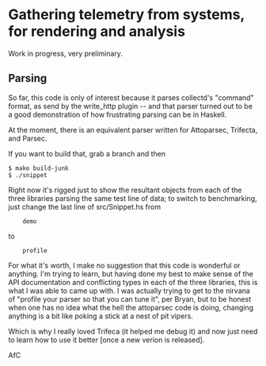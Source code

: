 Gathering telemetry from systems, for rendering and analysis
============================================================

Work in progress, very preliminary.

Parsing
-------

So far, this code is only of interest because it parses collectd's "command"
format, as send by the write\_http plugin -- and that parser turned out to be a
good demonstration of how frustrating parsing can be in Haskell.

At the moment, there is an equivalent parser written for Attoparsec, Trifecta,
and Parsec.

If you want to build that, grab a branch and then

    $ make build-junk
    $ ./snippet

Right now it's rigged just to show the resultant objects from each of
the three libraries parsing the same test line of data; to switch to
benchmarking, just change the last line of src/Snippet.hs from

        demo

to

        profile

For what it's worth, I make no suggestion that this code is wonderful or
anything. I'm trying to learn, but having done my best to make sense of
the API documentation and conflicting types in each of the three
libraries, this is what I was able to came up with. I was actually
trying to get to the nirvana of "profile your parser so that you can
tune it", per Bryan, but to be honest when one has no idea what the hell
the attoparsec code is doing, changing anything is a bit like poking a
stick at a nest of pit vipers.

Which is why I really loved Trifeca (it helped me debug it) and now just
need to learn how to use it better [once a new verion is released].

AfC

